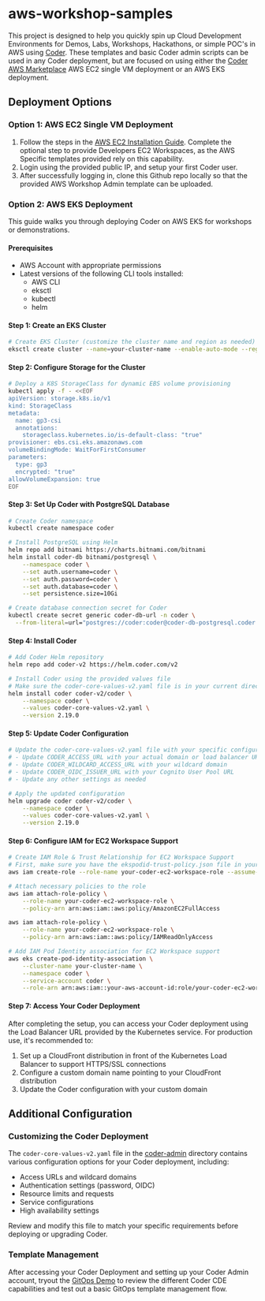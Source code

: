 # aws-workshop-samples
This project is designed to help you quickly spin up Cloud Development Environments for Demos, Labs, Workshops, Hackathons, or simple POC's in AWS using [Coder](https://coder.com/cde). These templates and basic Coder admin scripts can be used in any Coder deployment, but are focused on using either the [Coder AWS Marketplace](https://coder.com/docs/install/cloud/ec2) AWS EC2 single VM deployment or an AWS EKS deployment.

## Deployment Options

### Option 1: AWS EC2 Single VM Deployment

1) Follow the steps in the [AWS EC2 Installation Guide](https://coder.com/docs/install/cloud/ec2). Complete the optional step to provide Developers EC2 Workspaces, as the AWS Specific templates provided rely on this capability.
2) Login using the provided public IP, and setup your first Coder user.
3) After successfully logging in, clone this Github repo locally so that the provided AWS Workshop Admin template can be uploaded.

### Option 2: AWS EKS Deployment

This guide walks you through deploying Coder on AWS EKS for workshops or demonstrations.

#### Prerequisites
- AWS Account with appropriate permissions
- Latest versions of the following CLI tools installed:
  - AWS CLI
  - eksctl
  - kubectl
  - helm

#### Step 1: Create an EKS Cluster
```bash
# Create EKS Cluster (customize the cluster name and region as needed)
eksctl create cluster --name=your-cluster-name --enable-auto-mode --region your-region
```

#### Step 2: Configure Storage for the Cluster
```bash
# Deploy a K8S StorageClass for dynamic EBS volume provisioning
kubectl apply -f - <<EOF
apiVersion: storage.k8s.io/v1
kind: StorageClass
metadata:
  name: gp3-csi
  annotations:
    storageclass.kubernetes.io/is-default-class: "true"
provisioner: ebs.csi.eks.amazonaws.com
volumeBindingMode: WaitForFirstConsumer
parameters:
  type: gp3
  encrypted: "true"
allowVolumeExpansion: true
EOF
```

#### Step 3: Set Up Coder with PostgreSQL Database
```bash
# Create Coder namespace
kubectl create namespace coder

# Install PostgreSQL using Helm
helm repo add bitnami https://charts.bitnami.com/bitnami
helm install coder-db bitnami/postgresql \
    --namespace coder \
    --set auth.username=coder \
    --set auth.password=coder \
    --set auth.database=coder \
    --set persistence.size=10Gi

# Create database connection secret for Coder
kubectl create secret generic coder-db-url -n coder \
  --from-literal=url="postgres://coder:coder@coder-db-postgresql.coder.svc.cluster.local:5432/coder?sslmode=disable"
```

#### Step 4: Install Coder
```bash
# Add Coder Helm repository
helm repo add coder-v2 https://helm.coder.com/v2

# Install Coder using the provided values file
# Make sure the coder-core-values-v2.yaml file is in your current directory
helm install coder coder-v2/coder \
    --namespace coder \
    --values coder-core-values-v2.yaml \
    --version 2.19.0
```

#### Step 5: Update Coder Configuration
```bash
# Update the coder-core-values-v2.yaml file with your specific configuration:
# - Update CODER_ACCESS_URL with your actual domain or load balancer URL
# - Update CODER_WILDCARD_ACCESS_URL with your wildcard domain
# - Update CODER_OIDC_ISSUER_URL with your Cognito User Pool URL
# - Update any other settings as needed

# Apply the updated configuration
helm upgrade coder coder-v2/coder \
    --namespace coder \
    --values coder-core-values-v2.yaml \
    --version 2.19.0
```

#### Step 6: Configure IAM for EC2 Workspace Support
```bash
# Create IAM Role & Trust Relationship for EC2 Workspace Support
# First, make sure you have the ekspodid-trust-policy.json file in your current directory
aws iam create-role --role-name your-coder-ec2-workspace-role --assume-role-policy-document file://ekspodid-trust-policy.json

# Attach necessary policies to the role
aws iam attach-role-policy \
    --role-name your-coder-ec2-workspace-role \
    --policy-arn arn:aws:iam::aws:policy/AmazonEC2FullAccess

aws iam attach-role-policy \
    --role-name your-coder-ec2-workspace-role \
    --policy-arn arn:aws:iam::aws:policy/IAMReadOnlyAccess

# Add IAM Pod Identity association for EC2 Workspace support
aws eks create-pod-identity-association \
    --cluster-name your-cluster-name \
    --namespace coder \
    --service-account coder \
    --role-arn arn:aws:iam::your-aws-account-id:role/your-coder-ec2-workspace-role
```

#### Step 7: Access Your Coder Deployment
After completing the setup, you can access your Coder deployment using the Load Balancer URL provided by the Kubernetes service. For production use, it's recommended to:

1. Set up a CloudFront distribution in front of the Kubernetes Load Balancer to support HTTPS/SSL connections
2. Configure a custom domain name pointing to your CloudFront distribution
3. Update the Coder configuration with your custom domain

## Additional Configuration

### Customizing the Coder Deployment
The `coder-core-values-v2.yaml` file in the [coder-admin](./coder-admin) directory contains various configuration options for your Coder deployment, including:

- Access URLs and wildcard domains
- Authentication settings (password, OIDC)
- Resource limits and requests
- Service configurations
- High availability settings

Review and modify this file to match your specific requirements before deploying or upgrading Coder.

### Template Management
After accessing your Coder Deployment and setting up your Coder Admin account, tryout the [GitOps Demo](https://github.com/greg-the-coder/partner-demo-gitops) to review the different Coder CDE capabilities and test out a basic GitOps template management flow.

